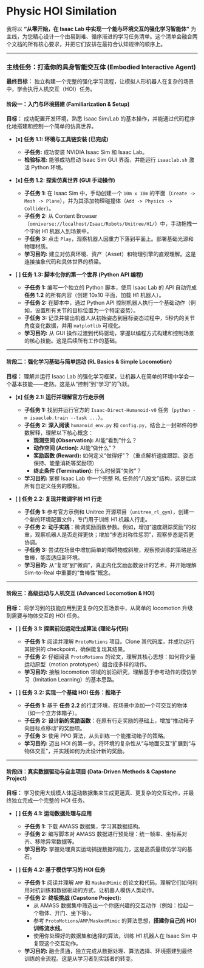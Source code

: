 # Physic HOI Similation

我将以 **“从零开始，在 Isaac Lab 中实现一个能与环境交互的强化学习智能体”** 为主线，为您精心设计一个由易到难、循序渐进的学习任务清单。这个清单会融合两个文档的所有核心要求，并把它们安排在最符合认知规律的顺序上。

---

### **主线任务：打造你的具身智能交互体 (Embodied Interactive Agent)**

**最终目标：** 独立构建一个完整的强化学习流程，让模拟人形机器人在复杂的场景中，学会执行人机交互（HOI）任务。

#### **阶段一：入门与环境搭建 (Familiarization & Setup)**

**目标：** 成功配置开发环境，熟悉 Isaac Sim/Lab 的基本操作，并能通过代码程序化地搭建和控制一个简单的仿真世界。

*   **[x] 任务 1.1: 环境与工具链安装 (已完成)**
    *   **子任务:** 成功安装 NVIDIA Isaac Sim 和 Isaac Lab。
    *   **检验标准:** 能够成功启动 Isaac Sim GUI 界面，并能运行 `isaaclab.sh` 激活 Python 环境。

*   **[x] 任务 1.2: 探索仿真世界 (GUI 手动操作)**
    *   **子任务 1:** 在 Isaac Sim 中，手动创建一个 `10m x 10m` 的平面（`Create -> Mesh -> Plane`），并为其添加物理碰撞体（`Add -> Physics -> Collider`）。
    *   **子任务 2:** 从 Content Browser（`omniverse://localhost/Isaac/Robots/Unitree/H1/`）中，手动拖拽一个宇树 H1 机器人到场景中。
    *   **子任务 3:** 点击 `Play`，观察机器人因重力下落到平面上。部署基础光源和物理材质。
    *   **学习目的:** 建立对仿真环境、资产（Asset）和物理引擎的直观理解。这是连接抽象代码和具体世界的桥梁。

*   **[ ] 任务 1.3: 脚本化你的第一个世界 (Python API 编程)**
    *   **子任务 1:** 编写一个独立的 Python 脚本，使用 Isaac Lab 的 API 自动完成 **任务 1.2** 的所有内容（创建 10x10 平面，加载 H1 机器人）。
    *   **子任务 2:** 在脚本中，通过 Python API 控制机器人执行一个基础动作（例如，设置所有关节的目标位置为一个特定姿势）。
    *   **子任务 3:** 记录并输出机器人从初始姿态到目标姿态过程中，5秒内的关节角度变化数据，并用 `matplotlib` 可视化。
    *   **学习目的:** 从 GUI 操作过渡到代码驱动，掌握以编程方式构建和控制场景的核心技能。这是后续所有工作的基础。

---

#### **阶段二：强化学习基础与简单运动 (RL Basics & Simple Locomotion)**

**目标：** 理解并运行 Isaac Lab 的强化学习框架，让机器人在简单的环境中学会一个基本技能——走路。这是从“控制”到“学习”的飞跃。

*   **[x] 任务 2.1: 运行并理解官方行走示例**
    *   **子任务 1:** 找到并运行官方的 `Isaac-Direct-Humanoid-v0` 任务（`python -m isaaclab.train --task ...`）。
    *   **子任务 2:** **深入阅读** `humanoid_env.py` 和 `config.py`，结合上一封邮件的参数解释，理解以下核心概念：
        *   **观测空间 (Observation):** AI能“看到”什么？
        *   **动作空间 (Action):** AI能“做什么”？
        *   **奖励函数 (Reward):** 如何定义“做得好”？（重点解析速度跟踪、姿态保持、能量消耗等奖励项）
        *   **终止条件 (Termination):** 什么时候算“失败”？
    *   **学习目的:** 掌握 Isaac Lab 中一个完整 RL 任务的“八股文”结构，这是后续所有自定义任务的模板。

*   **[ ] 任务 2.2: 复现并微调宇树 H1 行走**
    *   **子任务 1:** 参考官方示例和 Unitree 开源项目（`unitree_rl_gym`），创建一个新的环境配置文件，专门用于训练 H1 机器人行走。
    *   **子任务 2:** **动手实践**：微调奖励函数参数。例如，增加“速度跟踪奖励”的权重，观察机器人是否走得更快；增加“步态对称性惩罚”，观察步态是否更协调。
    *   **子任务 3:** 尝试在场景中增加简单的障碍物或斜坡，观察预训练的策略是否鲁棒，能否适应新环境。
    *   **学习目的:** 从“复现”到“微调”，真正内化奖励函数设计的艺术，并开始理解 Sim-to-Real 中重要的“鲁棒性”概念。

---

#### **阶段三：高级运动与人机交互 (Advanced Locomotion & HOI)**

**目标：** 将学习到的技能应用到更复杂的交互场景中，从简单的 locomotion 升级到需要与物体交互的 HOI 任务。

*   **[ ] 任务 3.1: 探索前沿运动生成算法 (理论与代码)**
    *   **子任务 1:** 阅读并理解 `ProtoMotions` 项目。Clone 其代码库，并成功运行其提供的 checkpoint，确保能复现其结果。
    *   **子任务 2:** 仔细阅读 `ProtoMotions` 的论文，理解其核心思想：如何将少量运动原型（motion prototypes）组合成多样的动作。
    *   **学习目的:** 接触 locomotion 领域的前沿研究，理解基于参考动作的模仿学习（Imitation Learning）的基本思路。

*   **[ ] 任务 3.2: 实现一个基础 HOI 任务：推箱子**
    *   **子任务 1:** 基于 **任务 2.2** 的行走环境，在场景中添加一个可交互的物体（如一个立方体箱子）。
    *   **子任务 2:** **设计新的奖励函数**：在原有行走奖励的基础上，增加“推动箱子向目标点移动”的奖励项。
    *   **子任务 3:** 使用 PPO 算法，从头训练一个能推动箱子的策略。
    *   **学习目的:** 迈出 HOI 的第一步。将环境的复杂性从“与地面交互”扩展到“与物体交互”，并实践如何为此设计新的奖励。

---

#### **阶段四：真实数据驱动与自主项目 (Data-Driven Methods & Capstone Project)**

**目标：** 学习使用大规模人体运动数据集来生成更逼真、更复杂的交互动作，并最终独立完成一个完整的 HOI 任务。

*   **[ ] 任务 4.1: 运动数据处理与应用**
    *   **子任务 1:** 下载 AMASS 数据集，学习其数据结构。
    *   **子任务 2:** 编写脚本对 AMASS 数据进行预处理：统一帧率、坐标系对齐、移除异常数据等。
    *   **学习目的:** 掌握处理真实运动捕捉数据的能力，这是高质量模仿学习的基石。

*   **[ ] 任务 4.2: 基于模仿学习的 HOI 任务**
    *   **子任务 1:** 阅读并理解 `AMP` 和 `MaskedMimic` 的论文和代码。理解它们如何利用对抗训练和数据驱动的方式，让机器人模仿人类动作。
    *   **子任务 2:** **终极挑战 (Capstone Project):**
        *   从 AMASS 数据集中筛选出一个你感兴趣的交互动作（例如：捡起一个物体、开门、坐下等）。
        *   参考 `ProtoMotions`/`AMP`/`MaskedMimic` 的算法思想，**搭建你自己的 HOI 训练流水线**。
        *   使用你处理好的数据集和选择的算法，训练 H1 机器人在 Isaac Sim 中复现这个交互动作。
    *   **学习目的:** 融会贯通，独立完成从数据处理、算法选择、环境搭建到最终训练的全流程。这是从学习者到实践者的转变。
